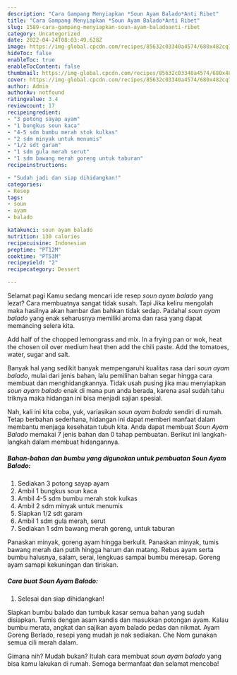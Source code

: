 ```yaml
---
description: "Cara Gampang Menyiapkan *Soun Ayam Balado*Anti Ribet"
title: "Cara Gampang Menyiapkan *Soun Ayam Balado*Anti Ribet"
slug: 1589-cara-gampang-menyiapkan-soun-ayam-baladoanti-ribet
category: Uncategorized
date: 2022-04-24T08:03:49.628Z
image: https://img-global.cpcdn.com/recipes/85632c03340a4574/680x482cq70/soun-ayam-balado-foto-resep-utama.jpg
hideToc: false
enableToc: true
enableTocContent: false
thumbnail: https://img-global.cpcdn.com/recipes/85632c03340a4574/680x482cq70/soun-ayam-balado-foto-resep-utama.jpg
cover: https://img-global.cpcdn.com/recipes/85632c03340a4574/680x482cq70/soun-ayam-balado-foto-resep-utama.jpg
author: Admin
authorAv: notfound
ratingvalue: 3.4
reviewcount: 17
recipeingredient:
- "3 potong sayap ayam"
- "1 bungkus soun kaca"
- "4-5 sdm bumbu merah stok kulkas"
- "2 sdm minyak untuk menumis"
- "1/2 sdt garam"
- "1 sdm gula merah serut"
- "1 sdm bawang merah goreng untuk taburan"
recipeinstructions:

- "Sudah jadi dan siap dihidangkan!"
categories:
- Resep
tags:
- soun
- ayam
- balado

katakunci: soun ayam balado 
nutrition: 130 calories
recipecuisine: Indonesian
preptime: "PT12M"
cooktime: "PT53M"
recipeyield: "2"
recipecategory: Dessert

---
```



Selamat pagi Kamu sedang mencari ide resep *soun ayam balado* yang lezat? Cara membuatnya sangat tidak susah. Tapi Jika keliru mengolah maka hasilnya akan hambar dan bahkan tidak sedap. Padahal *soun ayam balado* yang enak seharusnya memiliki aroma dan rasa yang dapat memancing selera kita.


Add half of the chopped lemongrass and mix. In a frying pan or wok, heat the chosen oil over medium heat then add the chili paste. Add the tomatoes, water, sugar and salt.

Banyak hal yang sedikit banyak mempengaruhi kualitas rasa dari *soun ayam balado*, mulai dari jenis bahan, lalu pemilihan bahan segar hingga cara membuat dan menghidangkannya. Tidak usah pusing jika mau menyiapkan *soun ayam balado* enak di mana pun anda berada, karena asal sudah tahu triknya maka hidangan ini bisa menjadi sajian spesial.


Nah, kali ini kita coba, yuk, variasikan *soun ayam balado* sendiri di rumah. Tetap berbahan sederhana, hidangan ini dapat memberi manfaat dalam membantu menjaga kesehatan tubuh kita. Anda dapat membuat *Soun Ayam Balado* memakai 7 jenis bahan dan 0 tahap pembuatan. Berikut ini langkah-langkah dalam membuat hidangannya.

<!--inarticleads1-->

##### Bahan-bahan dan bumbu yang digunakan untuk pembuatan *Soun Ayam Balado*:

1. Sediakan 3 potong sayap ayam
1. Ambil 1 bungkus soun kaca
1. Ambil 4-5 sdm bumbu merah stok kulkas
1. Ambil 2 sdm minyak untuk menumis
1. Siapkan 1/2 sdt garam
1. Ambil 1 sdm gula merah, serut
1. Sediakan 1 sdm bawang merah goreng, untuk taburan


Panaskan minyak, goreng ayam hingga berkulit. Panaskan minyak, tumis bawang merah dan putih hingga harum dan matang. Rebus ayam serta bumbu halusnya, salam, serai, lengkuas sampai bumbu meresap. Goreng ayam samapi kekuningan dan tiriskan. 

<!--inarticleads2-->

##### Cara buat *Soun Ayam Balado*:


1. Selesai dan siap dihidangkan!

Siapkan bumbu balado dan tumbuk kasar semua bahan yang sudah disiapkan. Tumis dengan asam kandis dan masukkan potongan ayam. Kalau bumbu merata, angkat dan sajikan ayam balado pedas dan nikmat. Ayam Goreng Berlado, resepi yang mudah je nak sediakan. Che Nom gunakan semua cili merah dalam. 

Gimana nih? Mudah bukan? Itulah cara membuat *soun ayam balado* yang bisa kamu lakukan di rumah. Semoga bermanfaat dan selamat mencoba!

